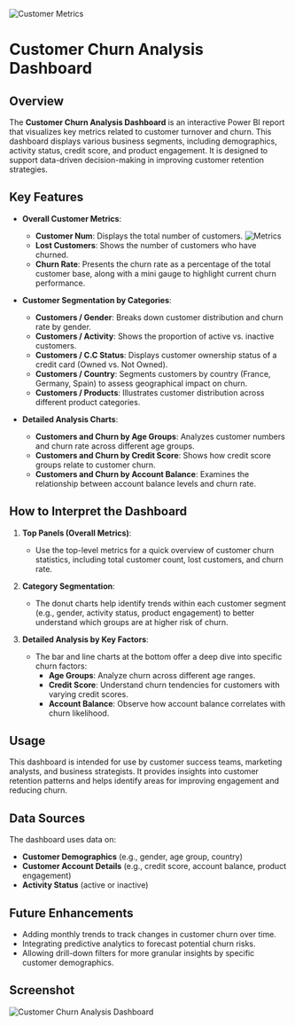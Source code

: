 ![Customer Metrics](.Customer_metrics.png)

# Customer Churn Analysis Dashboard

## Overview
The **Customer Churn Analysis Dashboard** is an interactive Power BI report that visualizes key metrics related to customer turnover and churn. This dashboard displays various business segments, including demographics, activity status, credit score, and product engagement. It is designed to support data-driven decision-making in improving customer retention strategies.

## Key Features
- **Overall Customer Metrics**:
  - **Customer Num**: Displays the total number of customers.
  ![Metrics](.metrics.png)
  - **Lost Customers**: Shows the number of customers who have churned.
  - **Churn Rate**: Presents the churn rate as a percentage of the total customer base, along with a mini gauge to highlight current churn performance.

- **Customer Segmentation by Categories**:
  - **Customers / Gender**: Breaks down customer distribution and churn rate by gender.
  - **Customers / Activity**: Shows the proportion of active vs. inactive customers.
  - **Customers / C.C Status**: Displays customer ownership status of a credit card (Owned vs. Not Owned).
  - **Customers / Country**: Segments customers by country (France, Germany, Spain) to assess geographical impact on churn.
  - **Customers / Products**: Illustrates customer distribution across different product categories.

- **Detailed Analysis Charts**:
  - **Customers and Churn by Age Groups**: Analyzes customer numbers and churn rate across different age groups.
  - **Customers and Churn by Credit Score**: Shows how credit score groups relate to customer churn.
  - **Customers and Churn by Account Balance**: Examines the relationship between account balance levels and churn rate.

## How to Interpret the Dashboard
1. **Top Panels (Overall Metrics)**:
   - Use the top-level metrics for a quick overview of customer churn statistics, including total customer count, lost customers, and churn rate.

2. **Category Segmentation**:
   - The donut charts help identify trends within each customer segment (e.g., gender, activity status, product engagement) to better understand which groups are at higher risk of churn.

3. **Detailed Analysis by Key Factors**:
   - The bar and line charts at the bottom offer a deep dive into specific churn factors:
     - **Age Groups**: Analyze churn across different age ranges.
     - **Credit Score**: Understand churn tendencies for customers with varying credit scores.
     - **Account Balance**: Observe how account balance correlates with churn likelihood.

## Usage
This dashboard is intended for use by customer success teams, marketing analysts, and business strategists. It provides insights into customer retention patterns and helps identify areas for improving engagement and reducing churn.

## Data Sources
The dashboard uses data on:
- **Customer Demographics** (e.g., gender, age group, country)
- **Customer Account Details** (e.g., credit score, account balance, product engagement)
- **Activity Status** (active or inactive)

## Future Enhancements
- Adding monthly trends to track changes in customer churn over time.
- Integrating predictive analytics to forecast potential churn risks.
- Allowing drill-down filters for more granular insights by specific customer demographics.

## Screenshot
![Customer Churn Analysis Dashboard](.Dasboard_previewpng.png)


